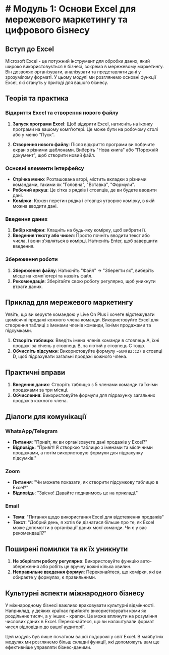 # # Модуль 1: Основи Excel для мережевого маркетингу та цифрового бізнесу

## Вступ до Excel

Microsoft Excel - це потужний інструмент для обробки даних, який широко використовується в бізнесі, зокрема в мережевому маркетингу. Він дозволяє організувати, аналізувати та представляти дані у зрозумілому форматі. У цьому модулі ми розглянемо основні функції Excel, які стануть у пригоді для вашого бізнесу.

## Теорія та практика

### Відкриття Excel та створення нового файлу

1. **Запуск програми Excel**: Щоб відкрити Excel, натисніть на іконку програми на вашому комп'ютері. Це може бути на робочому столі або у меню "Пуск".
   
2. **Створення нового файлу**: Після відкриття програми ви побачите екран з різними шаблонами. Виберіть "Нова книга" або "Порожній документ", щоб створити новий файл.

### Основні елементи інтерфейсу

- **Стрічка меню**: Розташована вгорі, містить вкладки з різними командами, такими як "Головна", "Вставка", "Формули".
- **Робочий аркуш**: Це сітка з рядків і стовпців, де ви будете вводити дані.
- **Комірки**: Кожен перетин рядка і стовпця утворює комірку, в якій можна вводити дані.

### Введення даних

1. **Вибір комірки**: Клацніть на будь-яку комірку, щоб вибрати її.
2. **Введення тексту або чисел**: Просто почніть вводити текст або числа, і вони з'являться в комірці. Натисніть Enter, щоб завершити введення.

### Збереження роботи

1. **Збереження файлу**: Натисніть "Файл" -> "Зберегти як", виберіть місце на комп'ютері та назвіть файл.
2. **Рекомендація**: Зберігайте свою роботу регулярно, щоб уникнути втрати даних.

## Приклад для мережевого маркетингу

Уявіть, що ви керуєте командою у Live On Plus і хочете відстежувати щомісячні продажі кожного члена команди. Використовуйте Excel для створення таблиці з іменами членів команди, їхніми продажами та підсумками.

1. **Створіть таблицю**: Введіть імена членів команди в стовпець A, їхні продажі за січень у стовпець B, за лютий у стовпець C тощо.
2. **Обчисліть підсумки**: Використовуйте формулу `=SUM(B2:C2)` в стовпці D, щоб підрахувати загальні продажі кожного члена.

## Практичні вправи

1. **Введення даних**: Створіть таблицю з 5 членами команди та їхніми продажами за три місяці.
2. **Обчислення**: Використовуйте формули для підрахунку загальних продажів кожного члена.

## Діалоги для комунікації

### WhatsApp/Telegram

- **Питання**: "Привіт, як ви організовуєте дані продажів у Excel?"
- **Відповідь**: "Привіт! Я створюю таблицю з іменами та місячними продажами, а потім використовую формули для підрахунку підсумків."

### Zoom

- **Питання**: "Чи можете показати, як створити підсумкову таблицю в Excel?"
- **Відповідь**: "Звісно! Давайте подивимось це на прикладі."

### Email

- **Тема**: "Питання щодо використання Excel для відстеження продажів"
- **Текст**: "Добрий день, я хотів би дізнатися більше про те, як Excel може допомогти в організації даних моєї команди. Чи є у вас рекомендації?"

## Поширені помилки та як їх уникнути

1. **Не зберігати роботу регулярно**: Використовуйте функцію авто-збереження або робіть це вручну кожні кілька хвилин.
2. **Неправильне введення формул**: Переконайтеся, що комірки, які ви обираєте у формулах, є правильними.

## Культурні аспекти міжнародного бізнесу

У міжнародному бізнесі важливо враховувати культурні відмінності. Наприклад, у деяких країнах прийнято використовувати коми як роздільник тисяч, а у інших - крапки. Це може вплинути на розуміння числових даних в Excel. Переконайтеся, що ви налаштували формат чисел відповідно до вашої аудиторії.

Цей модуль був лише початком вашої подорожі у світ Excel. В майбутніх модулях ми розглянемо більш складні функції, які допоможуть вам ще ефективніше управляти бізнес-даними.